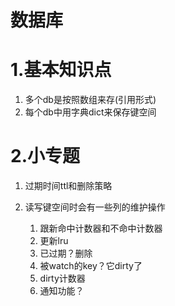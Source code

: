 # 数据库

# 1.基本知识点

1.  多个db是按照数组来存(引用形式)
2.  每个db中用字典dict来保存键空间


# 2.小专题
1.  过期时间ttl和删除策略


2.  读写键空间时会有一些列的维护操作
    1.  跟新命中计数器和不命中计数器
    2.  更新lru
    3.  已过期？删除
    4.  被watch的key？它dirty了
    5.  dirty计数器
    6.  通知功能？